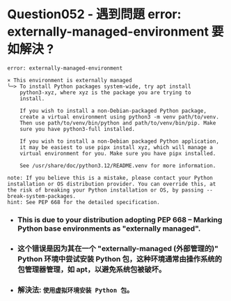 Question052 - 遇到問題 error: externally-managed-environment 要如解決 ?
=====
```
error: externally-managed-environment

× This environment is externally managed
╰─> To install Python packages system-wide, try apt install
    python3-xyz, where xyz is the package you are trying to
    install.

    If you wish to install a non-Debian-packaged Python package,
    create a virtual environment using python3 -m venv path/to/venv.
    Then use path/to/venv/bin/python and path/to/venv/bin/pip. Make
    sure you have python3-full installed.

    If you wish to install a non-Debian packaged Python application,
    it may be easiest to use pipx install xyz, which will manage a
    virtual environment for you. Make sure you have pipx installed.

    See /usr/share/doc/python3.12/README.venv for more information.

note: If you believe this is a mistake, please contact your Python installation or OS distribution provider. You can override this, at the risk of breaking your Python installation or OS, by passing --break-system-packages.
hint: See PEP 668 for the detailed specification.
```
* ### This is due to your distribution adopting PEP 668 – Marking Python base environments as "externally managed".
* ### 这个错误是因为其在一个 "externally-managed (外部管理的)" Python 环境中尝试安装 Python 包，这种环境通常由操作系统的包管理器管理，如 apt，以避免系统包被破坏。
* ### 解決法: ```使用虚拟环境安装 Python 包```。
<br />

